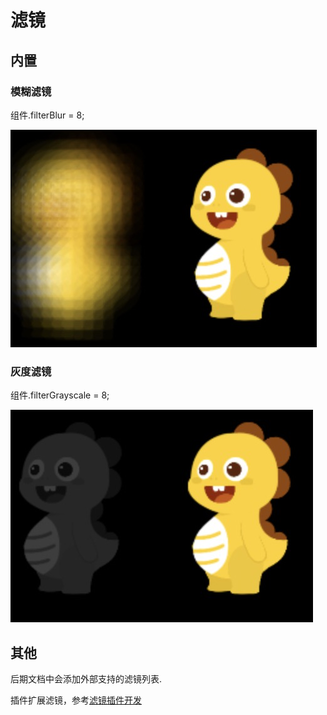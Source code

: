 # 滤镜

## 内置

### 模糊滤镜

组件.filterBlur = 8;

![image](../assets/filterbulur.png)

### 灰度滤镜

组件.filterGrayscale = 8;

![image](../assets/filterGrayscale.png)

## 其他

后期文档中会添加外部支持的滤镜列表.

插件扩展滤镜，参考[滤镜插件开发](filter-plugs.html)
